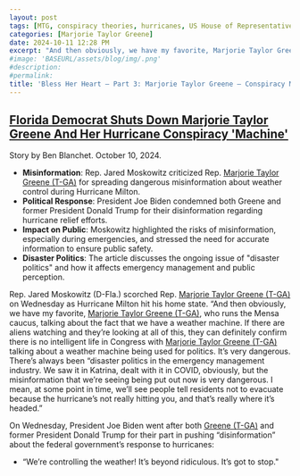 ```yaml
---
layout: post
tags: [MTG, conspiracy theories, hurricanes, US House of Representatives]
categories: [Marjorie Taylor Greene]
date: 2024-10-11 12:28 PM
excerpt: "And then obviously, we have my favorite, Marjorie Taylor Greene, who runs the Mensa caucus, talking about the fact that we have a weather machine. You know, if there are aliens watching and they’re looking at all of this, they can definitely confirm there is no intelligent life in Congress with Marjorie Taylor Greene talking about a weather machine being used for politics. It’s very dangerous. – Rep. Jared Moskowitz (D-FL) and former director of FL EMD"
#image: 'BASEURL/assets/blog/img/.png'
#description:
#permalink:
title: 'Bless Her Heart – Part 3: Marjorie Taylor Greene — Conspiracy Machine'
---
```



## [Florida Democrat Shuts Down Marjorie Taylor Greene And Her Hurricane Conspiracy 'Machine'](https://www.huffpost.com/entry/jared-moskowitz-marjorie-taylor-greene-hurricane-conspiracy_n_6706df96e4b0c34b3eb98ea9)

Story by Ben Blanchet. October 10, 2024.



- **Misinformation**: Rep. Jared Moskowitz criticized Rep. [Marjorie Taylor Greene (T-GA)](https://greene.house.gov/) for spreading dangerous misinformation about weather control during Hurricane Milton.
- **Political Response**: President Joe Biden condemned both Greene and former President Donald Trump for their disinformation regarding hurricane relief efforts.
- **Impact on Public**: Moskowitz highlighted the risks of misinformation, especially during emergencies, and stressed the need for accurate information to ensure public safety.
- **Disaster Politics**: The article discusses the ongoing issue of "disaster politics" and how it affects emergency management and public perception.

Rep. Jared Moskowitz (D-Fla.) scorched Rep. [Marjorie Taylor Greene (T-GA)](https://greene.house.gov/)
on Wednesday as Hurricane Milton hit his home state.
“And then obviously, we have my favorite, [Marjorie Taylor Greene (T-GA)](https://greene.house.gov/), who
runs the Mensa caucus, talking about the fact that we have a weather
machine. If there are aliens watching and they’re looking at all of this,
they can definitely confirm there is no intelligent life in Congress with
[Marjorie Taylor Greene (T-GA)](https://greene.house.gov/) talking about a weather machine being used for
politics. It’s very dangerous. There’s always been “disaster politics in the
emergency management industry. We saw it in Katrina, dealt with it in
COVID, obviously, but the misinformation that we’re seeing being put out
now is very dangerous. I mean, at some point in time, we’ll see people
tell residents not to evacuate because the hurricane’s not really hitting
you, and that’s really where it’s headed.”

On Wednesday, President Joe Biden went after both [Greene (T-GA)](https://greene.house.gov/) and former
President Donald Trump for their part in pushing “disinformation” about
the federal government’s response to hurricanes:

- “We’re controlling the weather! It’s beyond ridiculous. It’s got to stop."

